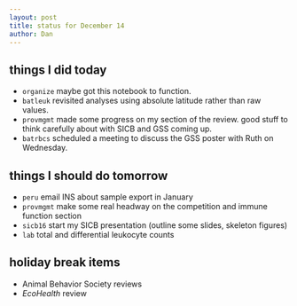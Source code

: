 ```yaml
---
layout: post
title: status for December 14
author: Dan
---
```


## things I did today

* `organize` maybe got this notebook to function.
* `batleuk` revisited analyses using absolute latitude rather than raw values.
* `provmgmt` made some progress on my section of the review. good stuff to think carefully about with SICB and GSS coming up.
* `batrbcs` scheduled a meeting to discuss the GSS poster with Ruth on Wednesday.

## things I should do tomorrow

* `peru` email INS about sample export in January
* `provmgmt` make some real headway on the competition and immune function section
* `sicb16` start my SICB presentation (outline some slides, skeleton figures)
* `lab` total and differential leukocyte counts

## holiday break items 
* Animal Behavior Society reviews
* *EcoHealth* review

<i class="fa fa-heart" style="color:pink"> </i>

